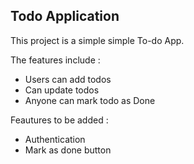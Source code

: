 ## Todo Application

This project is a simple simple To-do App.

The features include :
- Users can add todos
- Can update todos
- Anyone can mark todo as Done

Feautures to be added :
- Authentication
- Mark as done button